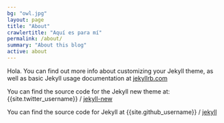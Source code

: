 ```yaml
---
bg: "owl.jpg"
layout: page
title: "About"
crawlertitle: "Aquí es para mí"
permalink: /about/
summary: "About this blog"
active: about
---
```


Hola. You can find out more info about customizing your Jekyll theme, as well as basic Jekyll usage documentation at [jekyllrb.com](http://jekyllrb.com/)

You can find the source code for the Jekyll new theme at:
{{site.twitter_username}} /
[jekyll-new](https://github.com/jglovier/jekyll-new)

You can find the source code for Jekyll at
{{site.github_username}} /
[jekyll](https://github.com/jekyll/jekyll)
